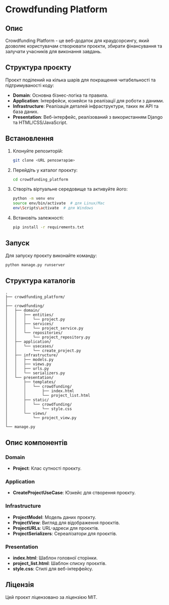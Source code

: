 # Crowdfunding Platform

## Опис
Crowdfunding Platform - це веб-додаток для краудсорсингу, який дозволяє користувачам створювати проєкти, збирати фінансування та залучати учасників для виконання завдань.

## Структура проєкту
Проєкт поділений на кілька шарів для покращення читабельності та підтримуваності коду:

- **Domain**: Основна бізнес-логіка та правила.
- **Application**: Інтерфейси, юзкейси та реалізації для роботи з даними.
- **Infrastructure**: Реалізація деталей інфраструктури, таких як API та база даних.
- **Presentation**: Веб-інтерфейс, реалізований з використанням Django та HTML/CSS/JavaScript.

## Встановлення
1. Клонуйте репозиторій:
    ```bash
    git clone <URL репозитарію>
    ```
2. Перейдіть у каталог проєкту:
    ```bash
    cd crowdfunding_platform
    ```
3. Створіть віртуальне середовище та активуйте його:
    ```bash
    python -m venv env
    source env/bin/activate  # для Linux/Mac
    env\Scripts\activate  # для Windows
    ```
4. Встановіть залежності:
    ```bash
    pip install -r requirements.txt
    ```

## Запуск
Для запуску проєкту виконайте команду:
```bash
python manage.py runserver
```

## Структура каталогів
```plaintext
.
├── crowdfunding_platform/
│
├── crowdfunding/
│   ├── domain/
│   │   ├── entities/
│   │   │   └── project.py
│   │   ├── services/
│   │   │   └── project_service.py
│   │   └── repositories/
│   │       └── project_repository.py
│   ├── application/
│   │   └── usecases/
│   │       └── create_project.py
│   ├── infrastructure/
│   │   ├── models.py
│   │   ├── views.py
│   │   ├── urls.py
│   │   └── serializers.py
│   └── presentation/
│       ├── templates/
│       │   └── crowdfunding/
│       │       ├── index.html
│       │       └── project_list.html
│       ├── static/
│       │   └── crowdfunding/
│       │       └── style.css
│       └── views/
│           └── project_view.py
│
└── manage.py
```

## Опис компонентів
### Domain
- **Project**: Клас сутності проєкту.

### Application
- **CreateProjectUseCase**: Юзкейс для створення проєкту.

### Infrastructure
- **ProjectModel**: Модель даних проєкту.
- **ProjectView**: Вигляд для відображення проєктів.
- **ProjectURLs**: URL-адреси для проєктів.
- **ProjectSerializers**: Сереалізатори для проєктів.

### Presentation
- **index.html**: Шаблон головної сторінки.
- **project_list.html**: Шаблон списку проєктів.
- **style.css**: Стилі для веб-інтерфейсу.

## Ліцензія
Цей проєкт ліцензовано за ліцензією MIT. 
